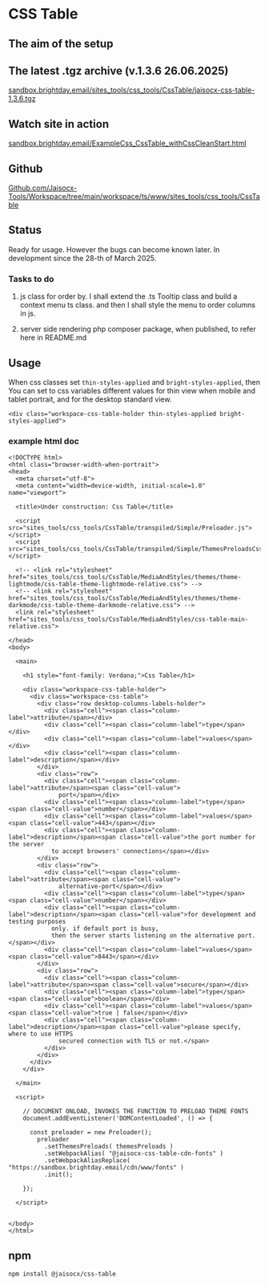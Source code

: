 # CSS Table

## The aim of the setup


## The latest .tgz archive (v.1.3.6 26.06.2025)

[sandbox.brightday.email/sites_tools/css_tools/CssTable/jaisocx-css-table-1.3.6.tgz](https://sandbox.brightday.email/sites_tools/css_tools/CssTable/jaisocx-css-table-1.3.6.tgz)



## Watch site in action

[sandbox.brightday.email/ExampleCss_CssTable_withCssCleanStart.html](https://sandbox.brightday.email/ExampleCss_CssTable_withCssCleanStart.html)



## Github

[Github.com/Jaisocx-Tools/Workspace/tree/main/workspace/ts/www/sites_tools/css_tools/CssTable](https://github.com/Jaisocx-Tools/Workspace/tree/main/workspace/ts/www/sites_tools/css_tools/CssTable)


## Status
Ready for usage. However the bugs can become known later.
In development since the 28-th of March 2025.




### Tasks to do

1. js class for order by. I shall extend the .ts Tooltip class and build a context menu ts class.
and then I shall style the menu to order columns in js.

2. server side rendering php composer package, when published, to refer here in README.md



## Usage

When css classes set `thin-styles-applied` and `bright-styles-applied`,
then You can set to css variables different values for thin view when mobile and tablet portrait,
and for the desktop standard view.

```
<div class="workspace-css-table-holder thin-styles-applied bright-styles-applied">
```


### example html doc
```
<!DOCTYPE html>
<html class="browser-width-when-portrait">
<head>
  <meta charset="utf-8">
  <meta content="width=device-width, initial-scale=1.0" name="viewport">

  <title>Under construction: Css Table</title>

  <script src="sites_tools/css_tools/CssTable/transpiled/Simple/Preloader.js"></script>
  <script src="sites_tools/css_tools/CssTable/transpiled/Simple/ThemesPreloadsCssTable.js"></script>

  <!-- <link rel="stylesheet" href="sites_tools/css_tools/CssTable/MediaAndStyles/themes/theme-lightmode/css-table-theme-lightmode-relative.css"> -->
  <!-- <link rel="stylesheet" href="sites_tools/css_tools/CssTable/MediaAndStyles/themes/theme-darkmode/css-table-theme-darkmode-relative.css"> -->
  <link rel="stylesheet" href="sites_tools/css_tools/CssTable/MediaAndStyles/css-table-main-relative.css">

</head>
<body>

  <main>

    <h1 style="font-family: Verdana;">Css Table</h1>

    <div class="workspace-css-table-holder">
      <div class="workspace-css-table">
        <div class="row desktop-columns-labels-holder">
          <div class="cell"><span class="column-label">attribute</span></div>
          <div class="cell"><span class="column-label">type</span></div>
          <div class="cell"><span class="column-label">values</span></div>
          <div class="cell"><span class="column-label">description</span></div>
        </div>
        <div class="row">
          <div class="cell"><span class="column-label">attribute</span><span class="cell-value">
              port</span></div>
          <div class="cell"><span class="column-label">type</span><span class="cell-value">number</span></div>
          <div class="cell"><span class="column-label">values</span><span class="cell-value">443</span></div>
          <div class="cell"><span class="column-label">description</span><span class="cell-value">the port number for the server
            to accept browsers' connections</span></div>
        </div>
        <div class="row">
          <div class="cell"><span class="column-label">attribute</span><span class="cell-value">
              alternative-port</span></div>
          <div class="cell"><span class="column-label">type</span><span class="cell-value">number</span></div>
          <div class="cell"><span class="column-label">description</span><span class="cell-value">for development and testing purposes
            only. if default port is busy,
            then the server starts listening on the alternative port.</span></div>
          <div class="cell"><span class="column-label">values</span><span class="cell-value">8443</span></div>
        </div>
        <div class="row">
          <div class="cell"><span class="column-label">attribute</span><span class="cell-value">secure</span></div>
          <div class="cell"><span class="column-label">type</span><span class="cell-value">boolean</span></div>
          <div class="cell"><span class="column-label">values</span><span class="cell-value">true | false</span></div>
          <div class="cell"><span class="column-label">description</span><span class="cell-value">please specify, where to use HTTPS
              secured connection with TLS or not.</span>
          </div>
        </div>
      </div>
    </div>

  </main>

  <script>

    // DOCUMENT ONLOAD, INVOKES THE FUNCTION TO PRELOAD THEME FONTS
    document.addEventListener('DOMContentLoaded', () => {

      const preloader = new Preloader();
        preloader
          .setThemesPreloads( themesPreloads )
          .setWebpackAlias( "@jaisocx-css-table-cdn-fonts" )
          .setWebpackAliasReplace( "https://sandbox.brightday.email/cdn/www/fonts" )
          .init();

    });

  </script>


</body>
</html>

```


## npm

```
npm install @jaisocx/css-table
```



